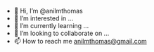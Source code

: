 - 👋 Hi, I’m @anilmthomas
- 👀 I’m interested in ...
- 🌱 I’m currently learning ...
- 💞️ I’m looking to collaborate on ...
- 📫 How to reach me anilmthomas@gmail.com

<!---
anilmthomas/anilmthomas is a ✨ special ✨ repository because its `README.md` (this file) appears on your GitHub profile.
You can click the Preview link to take a look at your changes.
--->
